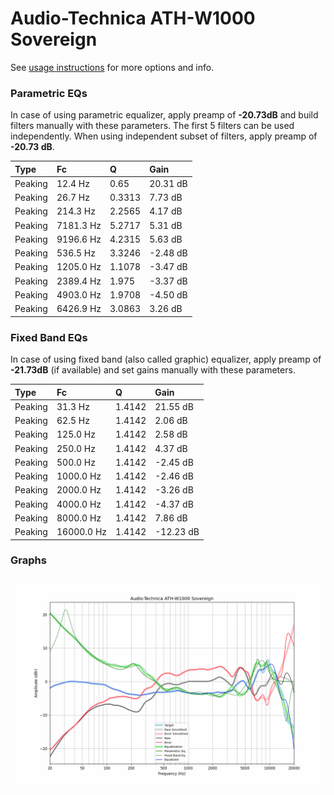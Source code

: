 # Audio-Technica ATH-W1000 Sovereign
See [usage instructions](https://github.com/jaakkopasanen/AutoEq#usage) for more options and info.

### Parametric EQs
In case of using parametric equalizer, apply preamp of **-20.73dB** and build filters manually
with these parameters. The first 5 filters can be used independently.
When using independent subset of filters, apply preamp of **-20.73 dB**.

| Type    | Fc        |      Q | Gain     |
|:--------|:----------|:-------|:---------|
| Peaking | 12.4 Hz   | 0.65   | 20.31 dB |
| Peaking | 26.7 Hz   | 0.3313 | 7.73 dB  |
| Peaking | 214.3 Hz  | 2.2565 | 4.17 dB  |
| Peaking | 7181.3 Hz | 5.2717 | 5.31 dB  |
| Peaking | 9196.6 Hz | 4.2315 | 5.63 dB  |
| Peaking | 536.5 Hz  | 3.3246 | -2.48 dB |
| Peaking | 1205.0 Hz | 1.1078 | -3.47 dB |
| Peaking | 2389.4 Hz | 1.975  | -3.37 dB |
| Peaking | 4903.0 Hz | 1.9708 | -4.50 dB |
| Peaking | 6426.9 Hz | 3.0863 | 3.26 dB  |

### Fixed Band EQs
In case of using fixed band (also called graphic) equalizer, apply preamp of **-21.73dB**
(if available) and set gains manually with these parameters.

| Type    | Fc         |      Q | Gain      |
|:--------|:-----------|:-------|:----------|
| Peaking | 31.3 Hz    | 1.4142 | 21.55 dB  |
| Peaking | 62.5 Hz    | 1.4142 | 2.06 dB   |
| Peaking | 125.0 Hz   | 1.4142 | 2.58 dB   |
| Peaking | 250.0 Hz   | 1.4142 | 4.37 dB   |
| Peaking | 500.0 Hz   | 1.4142 | -2.45 dB  |
| Peaking | 1000.0 Hz  | 1.4142 | -2.46 dB  |
| Peaking | 2000.0 Hz  | 1.4142 | -3.26 dB  |
| Peaking | 4000.0 Hz  | 1.4142 | -4.37 dB  |
| Peaking | 8000.0 Hz  | 1.4142 | 7.86 dB   |
| Peaking | 16000.0 Hz | 1.4142 | -12.23 dB |

### Graphs
![](./Audio-Technica%20ATH-W1000%20Sovereign.png)